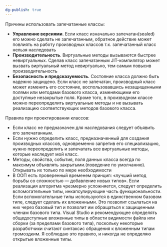 ```yaml
---
dg-publish: true
---
```



Причины использовать запечатанные классы:
- **Управление версиями**. Если класс изначально запечатан(sealed) его можно сделать не запечатанным, обратное действие может повлиять на работу производных классов т.к. запечатанный класс нельзя наследовать
- **Производительность**. Виртуальные методы вызываются быстрее невиртуальных. Сделав класс запечатанным JIT-компилятор может вызвать виртуальный метод невиртуально, тем самым повысив производительность
- **Безопасность и предсказуемость.** Состояние класса должно быть надежно защищено. Если класс не запечатан, производный класс может изменить его состояние, воспользовавшись незащищенными полями или методами базового класса, изменяющими его доступные незакрытые поля. Кроме того, в производном классе можно переопределить виртуальные методы и не вызывать реализацию соответствующих методов базового класса.


Правила при проектировании классов:
- Если класс не предназначен для наследования следует объявить его запечатанным.
- Если нужно определить класс, предназначенный для создания производных классов, одновременно запретив его специализацию, нужно переопределить и запечатать все виртуальные методы, которые наследует мой класс.
- Методы, свойства, события, поля данных класса всегда по максимум объявлять закрытыми.(поведение по умолчанию). Открывать их только по мере необходимости
- В ООП есть проверенный временем принцип: «лучший метод борьбы со сложностью — добавление новых типов». Если реализация алгоритма чрезмерно усложняется, следует определить вспомогательные типы, инкапсулирующие часть функциональности. Если вспомогательные типы используются в единственном базовом типе, следует сделать их вложенными. Это позволит ссылаться на них через базовый тип и позволит им обращаться к защищенным членам базового типа. Visual Studio и рекомендующее определять общедоступные вложенные типы в области видимости файла или сборки (за пределами базового типа), поскольку некоторые разработчики считают синтаксис обращения к вложенным типам громоздким. Я соблюдаю это правило, и никогда не определяю открытые вложенные типы.